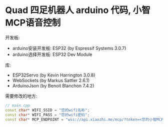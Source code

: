 # Quad 四足机器人 arduino 代码, 小智MCP语音控制

开发板:
 - arduino安装开发板: ESP32 (by Espressif Systems 3.0.7)  
 - arduino选择开发板: ESP32 Dev Module  
  
库:
 - ESP32Servo (by Kevin Harrington 3.0.8)
 - WebSockets (by Markus Sattler 2.6.1)
 - ArduinoJson (by Benoit Blanchon 7.4.2)

需要修改的地方:  
```C++
// main.cpp
const char* WIFI_SSID = "您的wifi名称";  
const char* WIFI_PASS = "您的wifi密码";  
const char* MCP_ENDPOINT = "wss://api.xiaozhi.me/mcp/?token=<您的小智MCP接入点token>";  
```
